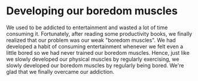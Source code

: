 # Developing our boredom muscles

We used to be addicted to entertainment and wasted a lot of time consuming it. Fortunately, after reading some productivity books, we finally realized that our problem was our weak "boredom muscles". We had developed a habit of consuming entertainment whenever we felt even a little bored so we had never trained our boredom muscles. Hence, just like we slowly developed our physical muscles by regularly exercising, we slowly developed our boredom muscles by regularly being bored. We're glad that we finally overcame our addiction.  
